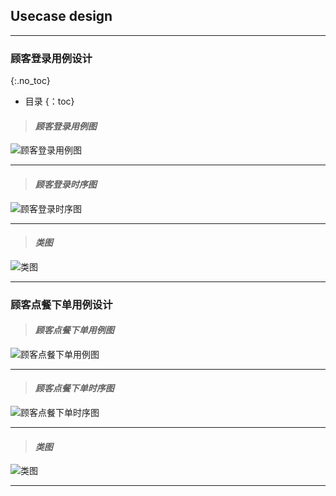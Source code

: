 

## Usecase design
- - -
### 顾客登录用例设计
{:.no_toc}

* 目录
{：toc}

> #### ***顾客登录用例图***

![顾客登录用例图](https://github.com/uml163/UML/blob/master/pictures/images/注册登录.png)

* * *

> #### ***顾客登录时序图***

![顾客登录时序图](https://github.com/uml163/UML/blob/master/report/documents/UsercaseDiagram/UsercaseDiagramIMG/注册用例图.png)

- - -

> #### ***类图***

![类图](https://github.com/uml163/UML/blob/master/report/documents/UsercaseDiagram/UsercaseDiagramIMG/用例图.png)

_ _ _

### 顾客点餐下单用例设计

> #### ***顾客点餐下单用例图***

![顾客点餐下单用例图](https://github.com/uml163/UML/blob/master/report/documents/UsercaseDiagram/UsercaseDiagramIMG/点餐.png)

* * *

> #### ***顾客点餐下单时序图***

![顾客点餐下单时序图](https://github.com/uml163/UML/blob/master/report/documents/UseCases/UseCaseIMG/点餐活动图.png)

- - -

> #### ***类图***

![类图](https://github.com/uml163/UML/blob/master/report/documents/UsercaseDiagram/UsercaseDiagramIMG/用例图.png)
_ _ _
